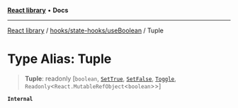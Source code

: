 [**React library**](../../../../index.md) • **Docs**

***

[React library](../../../../modules.md) / [hooks/state-hooks/useBoolean](../index.md) / Tuple

# Type Alias: Tuple

> **Tuple**: readonly [`boolean`, [`SetTrue`](../interfaces/SetTrue.md), [`SetFalse`](../interfaces/SetFalse.md), [`Toggle`](../interfaces/Toggle.md), `Readonly`\<`React.MutableRefObject`\<`boolean`\>\>]

**`Internal`**
